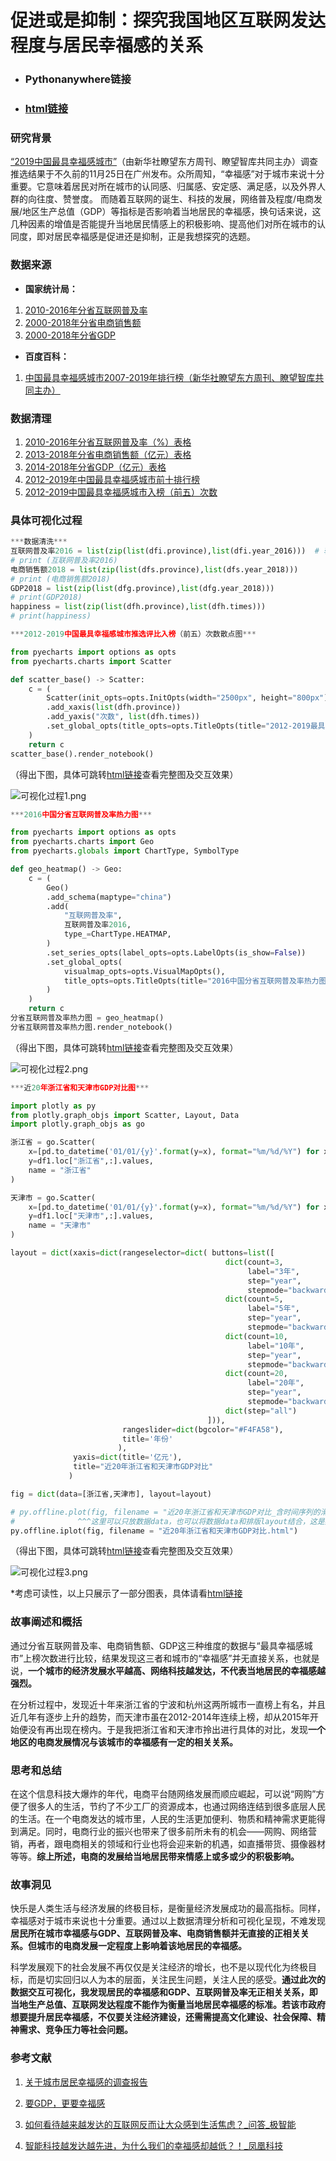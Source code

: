 # 促进或是抑制：探究我国地区互联网发达程度与居民幸福感的关系

- ### Pythonanywhere链接

- ### [html链接](http://nfunm086.gitee.io/interative_html/)

### 研究背景

[“2019中国最具幸福感城市”](https://baike.baidu.com/item/%E4%B8%AD%E5%9B%BD%E6%9C%80%E5%85%B7%E5%B9%B8%E7%A6%8F%E6%84%9F%E5%9F%8E%E5%B8%82/23186310?qq-pf-to=pcqq.temporaryc2c)（由新华社瞭望东方周刊、瞭望智库共同主办）调查推选结果于不久前的11月25日在广州发布。众所周知，“幸福感”对于城市来说十分重要。它意味着居民对所在城市的认同感、归属感、安定感、满足感，以及外界人群的向往度、赞誉度。
而随着互联网的诞生、科技的发展，网络普及程度/电商发展/地区生产总值（GDP）等指标是否影响着当地居民的幸福感，换句话来说，这几种因素的增值是否能提升当地居民情感上的积极影响、提高他们对所在城市的认同度，即对居民幸福感是促进还是抑制，正是我想探究的选题。

### 数据来源

- **国家统计局：**
1. [2010-2016年分省互联网普及率](http://data.stats.gov.cn/easyquery.htm?cn=E0103)
2. [2000-2018年分省电商销售额](http://data.stats.gov.cn/easyquery.htm?cn=E0103)
3. [2000-2018年分省GDP](http://data.stats.gov.cn/easyquery.htm?cn=E0103)

- **百度百科：**
1. [中国最具幸福感城市2007-2019年排行榜（新华社瞭望东方周刊、瞭望智库共同主办）](https://baike.baidu.com/item/%E4%B8%AD%E5%9B%BD%E6%9C%80%E5%85%B7%E5%B9%B8%E7%A6%8F%E6%84%9F%E5%9F%8E%E5%B8%82/23186310?fr=aladdin)

### 数据清理

1. [2010-2016年分省互联网普及率（%）表格](https://github.com/NFUNM086/interactive_final/blob/master/internet.csv)
2. [2013-2018年分省电商销售额（亿元）表格](https://github.com/NFUNM086/interactive_final/blob/master/E_sales.csv)
3. [2014-2018年分省GDP（亿元）表格](https://github.com/NFUNM086/interactive_final/blob/master/GDP.csv)
4. [2012-2019年中国最具幸福感城市前十排行榜](https://github.com/NFUNM086/interactive_final/blob/master/happiness_times_draft.csv)
5. [2012-2019中国最具幸福感城市入榜（前五）次数](https://github.com/NFUNM086/interactive_final/blob/master/happiness_times.csv)

### 具体可视化过程

```python
***数据清洗***
互联网普及率2016 = list(zip(list(dfi.province),list(dfi.year_2016)))  # 转换为列表
# print (互联网普及率2016)
电商销售额2018 = list(zip(list(dfs.province),list(dfs.year_2018)))  
# print (电商销售额2018)
GDP2018 = list(zip(list(dfg.province),list(dfg.year_2018)))
# print(GDP2018)
happiness = list(zip(list(dfh.province),list(dfh.times)))
# print(happiness)
```

```python
***2012-2019中国最具幸福感城市推选评比入榜（前五）次数散点图***

from pyecharts import options as opts
from pyecharts.charts import Scatter

def scatter_base() -> Scatter:
    c = (
        Scatter(init_opts=opts.InitOpts(width="2500px", height="800px"))
        .add_xaxis(list(dfh.province))
        .add_yaxis("次数", list(dfh.times))
        .set_global_opts(title_opts=opts.TitleOpts(title="2012-2019最具幸福感城市推选评比上榜（前五）次数"))
    )
    return c
scatter_base().render_notebook()
```

（得出下图，具体可跳转[html链接](http://nfunm086.gitee.io/interative_html/)查看完整图及交互效果）

![可视化过程1.png](https://upload-images.jianshu.io/upload_images/9400767-71655b9f91313f32.png?imageMogr2/auto-orient/strip%7CimageView2/2/w/1240)


```python
***2016中国分省互联网普及率热力图***

from pyecharts import options as opts
from pyecharts.charts import Geo
from pyecharts.globals import ChartType, SymbolType

def geo_heatmap() -> Geo:
    c = (
        Geo()
        .add_schema(maptype="china")
        .add(
            "互联网普及率",
            互联网普及率2016,
            type_=ChartType.HEATMAP,
        )
        .set_series_opts(label_opts=opts.LabelOpts(is_show=False))
        .set_global_opts(
            visualmap_opts=opts.VisualMapOpts(),
            title_opts=opts.TitleOpts(title="2016中国分省互联网普及率热力图"),
        )
    )
    return c
分省互联网普及率热力图 = geo_heatmap()
分省互联网普及率热力图.render_notebook()
```

（得出下图，具体可跳转[html链接](http://nfunm086.gitee.io/interative_html/)查看完整图及交互效果）

![可视化过程2.png](https://upload-images.jianshu.io/upload_images/9400767-cca803ec94ae2bc4.png?imageMogr2/auto-orient/strip%7CimageView2/2/w/1240)

```python
***近20年浙江省和天津市GDP对比图***

import plotly as py
from plotly.graph_objs import Scatter, Layout, Data
import plotly.graph_objs as go

浙江省 = go.Scatter(
    x=[pd.to_datetime('01/01/{y}'.format(y=x), format="%m/%d/%Y") for x in df1.columns.values],
    y=df1.loc["浙江省",:].values,
    name = "浙江省"
)

天津市 = go.Scatter(
    x=[pd.to_datetime('01/01/{y}'.format(y=x), format="%m/%d/%Y") for x in df1.columns.values],
    y=df1.loc["天津市",:].values,
    name = "天津市"
)

layout = dict(xaxis=dict(rangeselector=dict( buttons=list([
                                                dict(count=3,
                                                     label="3年",
                                                     step="year",
                                                     stepmode="backward"),
                                                dict(count=5,
                                                     label="5年",
                                                     step="year",
                                                     stepmode="backward"),
                                                dict(count=10,
                                                     label="10年",
                                                     step="year",
                                                     stepmode="backward"),
                                                dict(count=20,
                                                     label="20年",
                                                     step="year",
                                                     stepmode="backward"),
                                                dict(step="all")
                                            ])),
                         rangeslider=dict(bgcolor="#F4FA58"),
                         title='年份'
                        ),
              yaxis=dict(title='亿元'),
              title="近20年浙江省和天津市GDP对比"               
             )

fig = dict(data=[浙江省,天津市], layout=layout) 

# py.offline.plot(fig, filename = "近20年浙江省和天津市GDP对比_含时间序列的滑块选择器.html")
#              ^^^这里可以只放数据data，也可以将数据data和排版layout结合，这是典型的面向对象
py.offline.iplot(fig, filename = "近20年浙江省和天津市GDP对比.html")
```

（得出下图，具体可跳转[html链接](http://nfunm086.gitee.io/interative_html/)查看完整图及交互效果）

![可视化过程3.png](https://upload-images.jianshu.io/upload_images/9400767-18ff2f940452b446.png?imageMogr2/auto-orient/strip%7CimageView2/2/w/1240)

*考虑可读性，以上只展示了一部分图表，具体请看[html链接](http://nfunm086.gitee.io/interative_html/)

### 故事阐述和概括

通过分省互联网普及率、电商销售额、GDP这三种维度的数据与“最具幸福感城市”上榜次数进行比较，结果发现这三者和城市的“幸福感”并无直接关系，也就是说，**一个城市的经济发展水平越高、网络科技越发达，不代表当地居民的幸福感越强烈。**

在分析过程中，发现近十年来浙江省的宁波和杭州这两所城市一直榜上有名，并且近几年有逐步上升的趋势，而天津市虽在2012-2014年连续上榜，却从2015年开始便没有再出现在榜内。于是我把浙江省和天津市拎出进行具体的对比，发现**一个地区的电商发展情况与该城市的幸福感有一定的相关关系。**

### 思考和总结

在这个信息科技大爆炸的年代，电商平台随网络发展而顺应崛起，可以说“网购”方便了很多人的生活，节约了不少工厂的资源成本，也通过网络连结到很多底层人民的生活。在一个电商发达的城市里，人民的生活更加便利、物质和精神需求更能得到满足。同时，电商行业的振兴也带来了很多前所未有的机会——网购、网络营销，再者，跟电商相关的领域和行业也将会迎来新的机遇，如直播带货、摄像器材等等。**综上所述，电商的发展给当地居民带来情感上或多或少的积极影响。**

### 故事洞见

快乐是人类生活与经济发展的终极目标，是衡量经济发展成功的最高指标。同样，幸福感对于城市来说也十分重要。通过以上数据清理分析和可视化呈现，不难发现**居民所在城市幸福感与GDP、互联网普及率、电商销售额并无直接的正相关关系。但城市的电商发展一定程度上影响着该地居民的幸福感。**

科学发展观下的社会发展不再仅仅是关注经济的增长，也不是以现代化为终极目标，而是切实回归以人为本的层面，关注民生问题，关注人民的感受。**通过此次的数据交互可视化，我发现居民的幸福感和GDP、互联网普及率无正相关关系，即当地生产总值、互联网发达程度不能作为衡量当地居民幸福感的标准。若该市政府想要提升居民幸福感，不仅要关注经济建设，还需需提高文化建设、社会保障、精神需求、竞争压力等社会问题。**


### 参考文献
1. [关于城市居民幸福感的调查报告](https://wenku.baidu.com/view/5244144d6aec0975f46527d3240c844769eaa08e.html)

2. [要GDP，更要幸福感](https://www.ixueshu.com/document/15c1dea339bdbfb1318947a18e7f9386.html)

3. [如何看待越来越发达的互联网反而让大众感到生活焦虑？_问答_极智能](https://www.ziiai.com/question/42)

4. [智能科技越发达越先进，为什么我们的幸福感却越低？！_凤凰科技](http://tech.ifeng.com/a/20171021/44724563_0.shtml)



